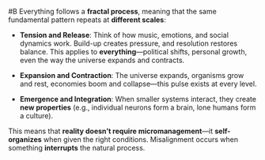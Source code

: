  #B Everything follows a **fractal process**, meaning that the same fundamental pattern repeats at **different scales**:

- **Tension and Release**: Think of how music, emotions, and social dynamics work. Build-up creates pressure, and resolution restores balance. This applies to **everything**—political shifts, personal growth, even the way the universe expands and contracts.
    
- **Expansion and Contraction**: The universe expands, organisms grow and rest, economies boom and collapse—this pulse exists at every level.
    
- **Emergence and Integration**: When smaller systems interact, they create **new properties** (e.g., individual neurons form a brain, lone humans form a culture).
    

This means that **reality doesn’t require micromanagement**—it **self-organizes** when given the right conditions. Misalignment occurs when something **interrupts** the natural process.